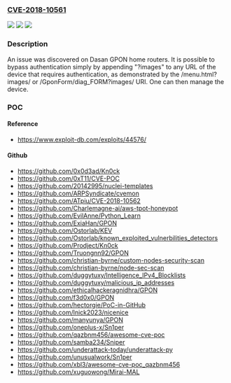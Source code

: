 ### [CVE-2018-10561](https://cve.mitre.org/cgi-bin/cvename.cgi?name=CVE-2018-10561)
![](https://img.shields.io/static/v1?label=Product&message=n%2Fa&color=blue)
![](https://img.shields.io/static/v1?label=Version&message=n%2Fa&color=blue)
![](https://img.shields.io/static/v1?label=Vulnerability&message=n%2Fa&color=brighgreen)

### Description

An issue was discovered on Dasan GPON home routers. It is possible to bypass authentication simply by appending "?images" to any URL of the device that requires authentication, as demonstrated by the /menu.html?images/ or /GponForm/diag_FORM?images/ URI. One can then manage the device.

### POC

#### Reference
- https://www.exploit-db.com/exploits/44576/

#### Github
- https://github.com/0x0d3ad/Kn0ck
- https://github.com/0xT11/CVE-POC
- https://github.com/20142995/nuclei-templates
- https://github.com/ARPSyndicate/cvemon
- https://github.com/ATpiu/CVE-2018-10562
- https://github.com/Charlemagne-ai/aws-tpot-honeypot
- https://github.com/EvilAnne/Python_Learn
- https://github.com/ExiaHan/GPON
- https://github.com/Ostorlab/KEV
- https://github.com/Ostorlab/known_exploited_vulnerbilities_detectors
- https://github.com/Prodject/Kn0ck
- https://github.com/Truongnn92/GPON
- https://github.com/christian-byrne/custom-nodes-security-scan
- https://github.com/christian-byrne/node-sec-scan
- https://github.com/duggytuxy/Intelligence_IPv4_Blocklists
- https://github.com/duggytuxy/malicious_ip_addresses
- https://github.com/ethicalhackeragnidhra/GPON
- https://github.com/f3d0x0/GPON
- https://github.com/hectorgie/PoC-in-GitHub
- https://github.com/lnick2023/nicenice
- https://github.com/manyunya/GPON
- https://github.com/oneplus-x/Sn1per
- https://github.com/qazbnm456/awesome-cve-poc
- https://github.com/samba234/Sniper
- https://github.com/underattack-today/underattack-py
- https://github.com/unusualwork/Sn1per
- https://github.com/xbl3/awesome-cve-poc_qazbnm456
- https://github.com/xuguowong/Mirai-MAL

